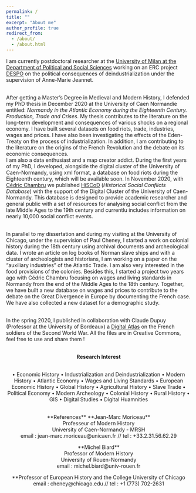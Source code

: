 ```yaml
---
permalink: /
title: ""
excerpt: "About me"
author_profile: true
redirect_from: 
  - /about/
  - /about.html
---
```



I am currently postdoctoral researcher at the [University of Milan at the Department of Political and Social Sciences](https://www.unimi.it/en/ugov/person/paul-maneuvrier) working on an ERC project [DESPO](https://cordis.europa.eu/project/id/853033/fr) on the political consequences of deindustrialization under the supervision of Anne-Marie Jeannet. 

<br>After getting a Master’s Degree in Medieval and Modern History, I defended my PhD thesis in December 2020 at the University of Caen Normandie entitled: _Normandy in the Atlantic Economy during the Eighteenth Century. Production, Trade and Crises_. My thesis contributes to the literature on the long-term development and consequences of various shocks on a regional economy. I have built several datasets on food riots, trade, industries, wages and prices. I have also been investigating the effects of the Eden-Treaty on the process of industrialization. In addition, I am contributing to the literature on the origins of the French Revolution and the debate on its economic consequences.
<br>I am also a data enthusiast and a map creator addict. During the first years of my PhD, I developed, alongside the digital cluster of the University of Caen-Normandy, using xml format, a database on food riots during the Eighteenth century, which will be available soon. In November 2020, with [Cédric Chambru](https://cedricchambru.github.io/) we published [HiSCoD](https://www.unicaen.fr/hiscod/) (_Historical Social Conflicts Database_) with the support of the Digital Cluster of the University of Caen-Normandy. This database is designed to provide academic researcher and general public with a set of resources for analysing social conflict from the late Middle Ages to the 19th century and currentlu includes information on nearly 10,000 social conflict events. 

<br>In parallel to my dissertation and during my visiting at the University of Chicago, under the supervision of Paul Cheney, I started a work on colonial history during the 18th century using archival documents and archeological data. I wrote an article on log books of Norman slave ships and with a cluster of archeologists and historians, I am working on a paper on the “auxiliary industries” of the Atlantic Trade. I am also very interested in the food provisions of the colonies.
Besides this, I started a project two years ago with Cédric Chambru focusing on wages and living standards in Normandy from the end of the Middle Ages to the 18th century. Together, we have built a new database on wages and prices to contribute to the debate on the Great Divergence in Europe by documenting the French case. We have also collected a new dataset for a demographic study.

<br>In the spring 2020, I published in collaboration with Claude Dupuy (Professor at the University of Bordeaux) a [Digital Atlas](https://mortsoublies.fr/) on the French soldiers of the Second World War. All the files are in Creative Commons, feel free to use and share them !
<br></br>
**<p align="center">Research Interest**
<br></br>
<p align="center">• Economic History • Industrialization and Deindustrialization • Modern History • Atlantic Economy • Wages and Living Standards • European Economic History
• Global History • Agricultural History • Slave Trade
• Political Economy  • Modern Archeology • Colonial History
• Rural History • GIS • Digital Studies • Digital Huamnities
  <br></br></p>

<p align="center">
**References** 
<b></b>
**Jean-Marc Moriceau**
<br>Professeur of Modern History 
<br>University of Caen-Normandy - MRSH
<br>email : jean-marc.moriceau@unicaen.fr // tel : +33.2.31.56.62.29
<p align="center">
**Michel Biard**
<br>Professor of Modern History 
<br>University of Rouen-Normandy
<br>email : michel.biard@univ-rouen.fr</br>
<p align="center">
**<Paul Cheney**
<br>Professor of European History and the College University of Chicago
<br>email : cheney@chicago.edu // tel : +1 (773) 702-2631</br></p>

